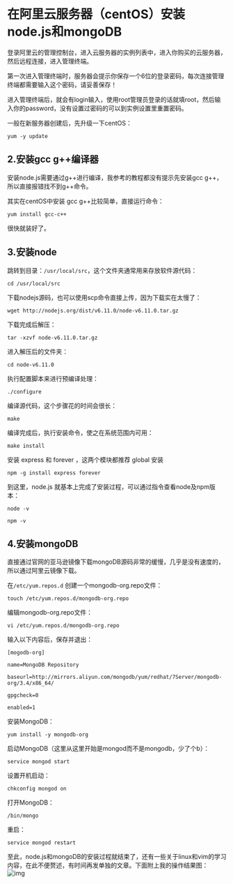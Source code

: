 # 在阿里云服务器（centOS）安装node.js和mongoDB

登录阿里云的管理控制台，进入云服务器的实例列表中，进入你购买的云服务器，然后远程连接，进入管理终端。

第一次进入管理终端时，服务器会提示你保存一个6位的登录密码，每次连接管理终端都需要输入这个密码，请妥善保存！

进入管理终端后，就会有login输入，使用root管理员登录的话就填root，然后输入你的password，没有设置过密码的可以到实例设置里重置密码。

一般在新服务器创建后，先升级一下centOS：

```
yum -y update

```

## 2.安装gcc g++编译器

安装node.js需要通过g++进行编译，我参考的教程都没有提示先安装gcc g++，所以直接报错找不到g++命令。

其实在centOS中安装 gcc g++比较简单，直接运行命令：

```
yum install gcc-c++

```

很快就装好了。

## 3.安装node

跳转到目录：`/usr/local/src`，这个文件夹通常用来存放软件源代码：

```
cd /usr/local/src

```

下载nodejs源码，也可以使用scp命令直接上传，因为下载实在太慢了：

```
wget http://nodejs.org/dist/v6.11.0/node-v6.11.0.tar.gz

```

下载完成后解压：

```
tar -xzvf node-v6.11.0.tar.gz

```

进入解压后的文件夹：

```
cd node-v6.11.0

```

执行配置脚本来进行预编译处理：

```
./configure

```

编译源代码，这个步骤花的时间会很长：

```
make

```

编译完成后，执行安装命令，使之在系统范围内可用：

```
make install

```

安装 express 和 forever ，这两个模块都推荐 global 安装

```
npm -g install express forever

```

到这里，node.js 就基本上完成了安装过程，可以通过指令查看node及npm版本：

```
node -v

npm -v

```

## 4.安装mongoDB

直接通过官网的亚马逊镜像下载mongoDB源码非常的缓慢，几乎是没有速度的，所以通过阿里云镜像下载。

在`/etc/yum.repos.d` 创建一个mongodb-org.repo文件：

```
touch /etc/yum.repos.d/mongodb-org.repo

```

编辑mongodb-org.repo文件：

```
vi /etc/yum.repos.d/mongodb-org.repo

```

输入以下内容后，保存并退出：

```
[mogodb-org]

name=MongoDB Repository

baseurl=http://mirrors.aliyun.com/mongodb/yum/redhat/7Server/mongodb-org/3.4/x86_64/

gpgcheck=0

enabled=1

```

安装MongoDB：

```
yum install -y mongodb-org

```

启动MongoDB（这里从这里开始是mongod而不是mongodb，少了个b）：

```
service mongod start

```

设置开机启动：

```
chkconfig mongod on

```

打开MongoDB：

```
/bin/mongo
```

重启：

```
service mongod restart

```

至此，node.js和mongoDB的安装过程就结束了，还有一些关于linux和vim的学习内容，在此不便赘述，有时间再发单独的文章。下面附上我的操作结果图：
![img](https://segmentfault.com/img/bVRDPF?w=1047&h=452)